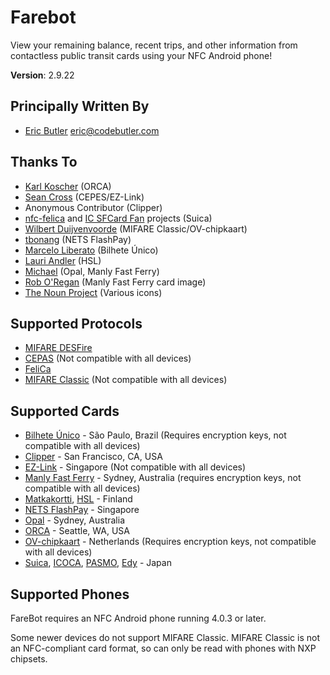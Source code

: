 # Farebot

View your remaining balance, recent trips, and other information from contactless public transit cards using your NFC Android phone!

**Version**: 2.9.22

## Principally Written By

* [Eric Butler][5] <eric@codebutler.com>

## Thanks To

* [Karl Koscher][3] (ORCA)
* [Sean Cross][4] (CEPES/EZ-Link)
* Anonymous Contributor (Clipper)
* [nfc-felica][13] and [IC SFCard Fan][14] projects (Suica)
* [Wilbert Duijvenvoorde](https://github.com/wandcode) (MIFARE Classic/OV-chipkaart)
* [tbonang](https://github.com/tbonang) (NETS FlashPay)
* [Marcelo Liberato](https://github.com/mliberato) (Bilhete Único)
* [Lauri Andler](https://github.com/landler/) (HSL)
* [Michael](https://github.com/micolous/) (Opal, Manly Fast Ferry)
* [Rob O'Regan](http://www.robx1.net/nswtkt/private/manlyff/manlyff.htm) (Manly Fast Ferry card image)
* [The Noun Project][15] (Various icons)

## Supported Protocols

* [MIFARE DESFire][6]
* [CEPAS][2] (Not compatible with all devices)
* [FeliCa][8]
* [MIFARE Classic](http://en.wikipedia.org/wiki/MIFARE#MIFARE_Classic) (Not compatible with all devices)

## Supported Cards

* [Bilhete Único](http://www.sptrans.com.br/bilhete_unico/) - São Paulo, Brazil (Requires encryption keys, not compatible with all devices)
* [Clipper][1] - San Francisco, CA, USA
* [EZ-Link][7] - Singapore (Not compatible with all devices)
* [Manly Fast Ferry][20] - Sydney, Australia (requires encryption keys, not compatible with all devices)
* [Matkakortti][16], [HSL][17] - Finland
* [NETS FlashPay](http://www.netsflashpay.com.sg/) - Singapore
* [Opal][18] - Sydney, Australia
* [ORCA][0] - Seattle, WA, USA
* [OV-chipkaart](http://www.ov-chipkaart.nl/) - Netherlands (Requires encryption keys, not compatible with all devices)
* [Suica][9], [ICOCA][10], [PASMO][11], [Edy][12] - Japan

## Supported Phones

FareBot requires an NFC Android phone running 4.0.3 or later.

Some newer devices do not support MIFARE Classic.  MIFARE Classic is not an NFC-compliant card format, so can only be read with phones with NXP chipsets.

[0]: http://www.orcacard.com/
[1]: https://www.clippercard.com/
[2]: http://en.wikipedia.org/wiki/CEPAS
[3]: https://twitter.com/#!/supersat
[4]: https://twitter.com/#!/xobs
[5]: https://twitter.com/#!/codebutler
[6]: http://en.wikipedia.org/wiki/MIFARE#MIFARE_DESFire
[7]: http://www.ezlink.com.sg/index.php
[8]: http://en.wikipedia.org/wiki/FeliCa
[9]: http://en.wikipedia.org/wiki/Suica
[10]: http://en.wikipedia.org/wiki/ICOCA
[11]: http://en.wikipedia.org/wiki/PASMO
[12]: http://en.wikipedia.org/wiki/Edy
[13]: http://code.google.com/p/nfc-felica/
[14]: http://www014.upp.so-net.ne.jp/SFCardFan/
[15]: http://www.thenounproject.com/
[16]: http://www.hsl.fi/EN/passengersguide/travelcard/Pages/default.aspx
[17]: http://www.hsl.fi/EN/
[18]: http://www.opal.com.au/
[19]: https://github.com/micolous/farebot/wiki/Project-Status
[20]: http://www.manlyfastferry.com.au/

